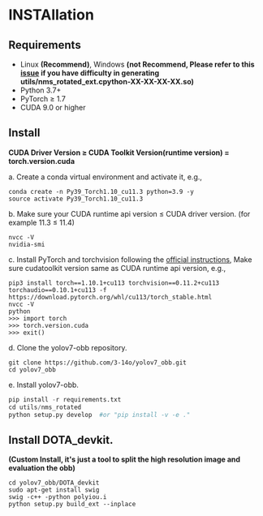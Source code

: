 # INSTAllation 
## Requirements
* Linux **(Recommend)**, Windows **(not Recommend, Please refer to this [issue](https://github.com/hukaixuan19970627/yolov5_obb/issues/224) if you have difficulty in generating utils/nms_rotated_ext.cpython-XX-XX-XX-XX.so)**
* Python 3.7+ 
* PyTorch ≥ 1.7 
* CUDA 9.0 or higher

## Install 
**CUDA Driver Version ≥ CUDA Toolkit Version(runtime version) = torch.version.cuda**

a. Create a conda virtual environment and activate it, e.g.,
```
conda create -n Py39_Torch1.10_cu11.3 python=3.9 -y 
source activate Py39_Torch1.10_cu11.3
```
b. Make sure your CUDA runtime api version ≤ CUDA driver version. (for example 11.3 ≤ 11.4)
```
nvcc -V
nvidia-smi
```
c. Install PyTorch and torchvision following the [official instructions](https://pytorch.org/), Make sure cudatoolkit version same as CUDA runtime api version, e.g.,
```
pip3 install torch==1.10.1+cu113 torchvision==0.11.2+cu113 torchaudio==0.10.1+cu113 -f https://download.pytorch.org/whl/cu113/torch_stable.html
nvcc -V
python
>>> import torch
>>> torch.version.cuda
>>> exit()
```
d. Clone the yolov7-obb repository.
```
git clone https://github.com/3-14o/yolov7_obb.git
cd yolov7_obb
```
e. Install yolov7-obb.

```python 
pip install -r requirements.txt
cd utils/nms_rotated
python setup.py develop  #or "pip install -v -e ."
```

## Install DOTA_devkit. 
**(Custom Install, it's just a tool to split the high resolution image and evaluation the obb)**

```
cd yolov7_obb/DOTA_devkit
sudo apt-get install swig
swig -c++ -python polyiou.i
python setup.py build_ext --inplace
```

